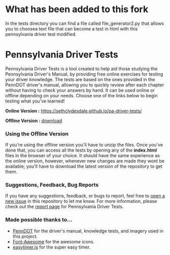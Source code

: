 # What has been added to this fork

In the tests directory you can find a file called file_generator2.py that allows you to choosea text file that can become a test in html with this pennsylvania driver test modified.

# Pennsylvania Driver Tests
Pennsylvania Driver Tests is a tool created to help aid those studying the Pennsylvania Driver's Manual, by providing free online exercises for testing your driver knowledge. The tests are based on the ones provided in the PennDOT driver's manual, allowing you to quickly review after each chapter without having to check your answers by hand. It can be used online or offline depending on your needs. Choose one of the links below to begin testing what you've learned!


**Online Version :** https://sethclydesdale.github.io/pa-driver-tests/

**Offline Version :** [download](https://github.com/SethClydesdale/pa-driver-tests/archive/master.zip)


### Using the Offline Version
If you're using the offline version you'll have to unzip the files. Once you've done that, you can access all the tests by opening any of the **index.html** files in the browser of your choice. It should have the same experience as the online version, however, whenever new changes are made they wont be available; you'll have to download the latest version of the repository to get them.


### Suggestions, Feedback, Bug Reports
If you have any suggestions, feedback, or bugs to report, feel free to [open a new issue](https://github.com/SethClydesdale/pa-driver-tests/issues) in this repository to let me know. For more information, please check out the [report page](https://sethclydesdale.github.io/pa-driver-tests/report/) for Pennsylvania Driver Tests.


### Made possible thanks to...
- [PennDOT](http://www.penndot.gov/) for the driver's manual, knowledge tests, and imagery used in this project.
- [Font-Awesome](https://github.com/FortAwesome/Font-Awesome) for the awesome icons.
- [easytimer.js](https://github.com/albert-gonzalez/easytimer.js) for the super easy timer.
